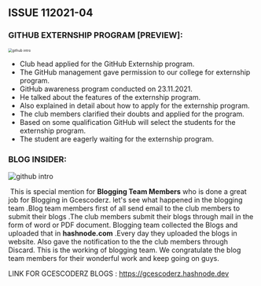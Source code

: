 ##  ISSUE 112021-04

###  GITHUB EXTERNSHIP PROGRAM [PREVIEW]:

<img src="https://i.imgur.com/VymjiL9.jpg" alt="github intro" style="zoom:50%;"/>

- Club head  applied for the GitHub Externship program.
- The GitHub management gave permission to our college for  externship program.
- GitHub awareness program conducted  on 23.11.2021.
- He talked about the features of the externship program.
- Also explained in detail about how to apply for the externship program.
- The club members clarified their doubts and applied for the program.
- Based on some qualification GitHub will select the students for the externship program.
- The student are eagerly waiting  for the externship program.

###  BLOG INSIDER:



<img src="https://i.imgur.com/kXB2Ovc.jpg" alt="github intro" style="zoom:100%;"/>

​               This is special mention for **Blogging Team Members** who is  done a great job for Blogging in Gcescoderz. let's see what happened in the blogging team .Blog  team members first of all send  email to the club members to submit their blogs .The club members submit their blogs through mail in the form of word or PDF document.  Blogging team collected the Blogs and uploaded that in **hashnode.com** .Every day they  uploaded the  blogs in website. Also gave the notification to the the club members through Discard. This is the working of blogging team. We congratulate the blog team members for their wonderful work and keep going on guys. 

LINK FOR GCESCODERZ BLOGS :     https://gcescoderz.hashnode.dev

